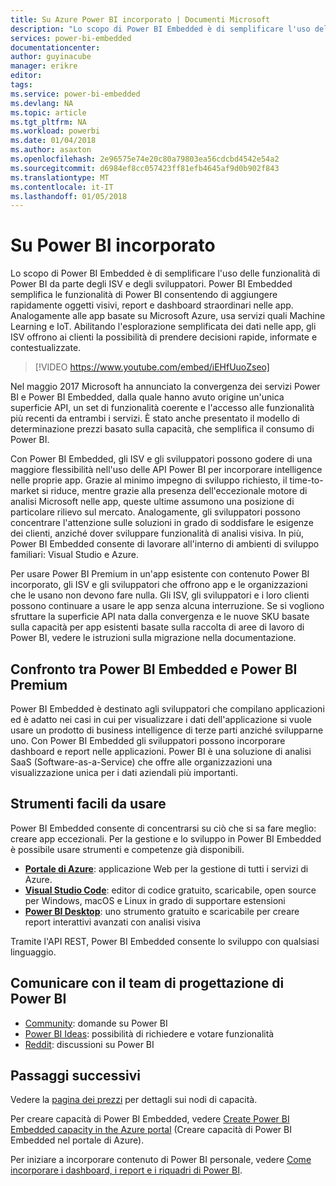 ```yaml
---
title: Su Azure Power BI incorporato | Documenti Microsoft
description: "Lo scopo di Power BI Embedded è di semplificare l'uso delle funzionalità di Power BI per gli ISV e gli sviluppatori, consentendo di aggiungere rapidamente oggetti visivi, report e dashboard straordinari nelle app."
services: power-bi-embedded
documentationcenter: 
author: guyinacube
manager: erikre
editor: 
tags: 
ms.service: power-bi-embedded
ms.devlang: NA
ms.topic: article
ms.tgt_pltfrm: NA
ms.workload: powerbi
ms.date: 01/04/2018
ms.author: asaxton
ms.openlocfilehash: 2e96575e74e20c80a79803ea56cdcbd4542e54a2
ms.sourcegitcommit: d6984ef8cc057423ff81efb4645af9d0b902f843
ms.translationtype: MT
ms.contentlocale: it-IT
ms.lasthandoff: 01/05/2018
---
```

# <a name="about-power-bi-embedded"></a>Su Power BI incorporato

Lo scopo di Power BI Embedded è di semplificare l'uso delle funzionalità di Power BI da parte degli ISV e degli sviluppatori. Power BI Embedded semplifica le funzionalità di Power BI consentendo di aggiungere rapidamente oggetti visivi, report e dashboard straordinari nelle app. Analogamente alle app basate su Microsoft Azure, usa servizi quali Machine Learning e IoT. Abilitando l'esplorazione semplificata dei dati nelle app, gli ISV offrono ai clienti la possibilità di prendere decisioni rapide, informate e contestualizzate.

> [!VIDEO https://www.youtube.com/embed/iEHfUuoZseo]

Nel maggio 2017 Microsoft ha annunciato la convergenza dei servizi Power BI e Power BI Embedded, dalla quale hanno avuto origine un'unica superficie API, un set di funzionalità coerente e l'accesso alle funzionalità più recenti da entrambi i servizi. È stato anche presentato il modello di determinazione prezzi basato sulla capacità, che semplifica il consumo di Power BI.

Con Power BI Embedded, gli ISV e gli sviluppatori possono godere di una maggiore flessibilità nell'uso delle API Power BI per incorporare intelligence nelle proprie app. Grazie al minimo impegno di sviluppo richiesto, il time-to-market si riduce, mentre grazie alla presenza dell'eccezionale motore di analisi Microsoft nelle app, queste ultime assumono una posizione di particolare rilievo sul mercato. Analogamente, gli sviluppatori possono concentrare l'attenzione sulle soluzioni in grado di soddisfare le esigenze dei clienti, anziché dover sviluppare funzionalità di analisi visiva. In più, Power BI Embedded consente di lavorare all'interno di ambienti di sviluppo familiari: Visual Studio e Azure.

Per usare Power BI Premium in un'app esistente con contenuto Power BI incorporato, gli ISV e gli sviluppatori che offrono app e le organizzazioni che le usano non devono fare nulla. Gli ISV, gli sviluppatori e i loro clienti possono continuare a usare le app senza alcuna interruzione. Se si vogliono sfruttare la superficie API nata dalla convergenza e le nuove SKU basate sulla capacità per app esistenti basate sulla raccolta di aree di lavoro di Power BI, vedere le istruzioni sulla migrazione nella documentazione.

## <a name="comparing-power-bi-embedded-with-power-bi-premium"></a>Confronto tra Power BI Embedded e Power BI Premium

Power BI Embedded è destinato agli sviluppatori che compilano applicazioni ed è adatto nei casi in cui per visualizzare i dati dell'applicazione si vuole usare un prodotto di business intelligence di terze parti anziché svilupparne uno. Con Power BI Embedded gli sviluppatori possono incorporare dashboard e report nelle applicazioni. Power BI è una soluzione di analisi SaaS (Software-as-a-Service) che offre alle organizzazioni una visualizzazione unica per i dati aziendali più importanti.

## <a name="easy-to-use-tools"></a>Strumenti facili da usare

Power BI Embedded consente di concentrarsi su ciò che si sa fare meglio: creare app eccezionali. Per la gestione e lo sviluppo in Power BI Embedded è possibile usare strumenti e competenze già disponibili.

* [**Portale di Azure**](https://portal.azure.com/): applicazione Web per la gestione di tutti i servizi di Azure.
* [**Visual Studio Code**](https://code.visualstudio.com/docs): editor di codice gratuito, scaricabile, open source per Windows, macOS e Linux in grado di supportare estensioni
* [**Power BI Desktop**](https://powerbi.microsoft.com/desktop/): uno strumento gratuito e scaricabile per creare report interattivi avanzati con analisi visiva

Tramite l'API REST, Power BI Embedded consente lo sviluppo con qualsiasi linguaggio.

## <a name="engage-with-the-power-bi-engineering-team"></a>Comunicare con il team di progettazione di Power BI

* [Community](https://community.powerbi.com/): domande su Power BI
* [Power BI Ideas](https://ideas.powerbi.com): possibilità di richiedere e votare funzionalità
* [Reddit](https://www.reddit.com/r/PowerBI/): discussioni su Power BI

## <a name="next-steps"></a>Passaggi successivi

Vedere la [pagina dei prezzi](https://azure.microsoft.com/pricing/details/power-bi-embedded/) per dettagli sui nodi di capacità.

Per creare capacità di Power BI Embedded, vedere [Create Power BI Embedded capacity in the Azure portal](create-capacity.md) (Creare capacità di Power BI Embedded nel portale di Azure).

Per iniziare a incorporare contenuto di Power BI personale, vedere [Come incorporare i dashboard, i report e i riquadri di Power BI](https://powerbi.microsoft.com/documentation/powerbi-developer-embedding-content/).
